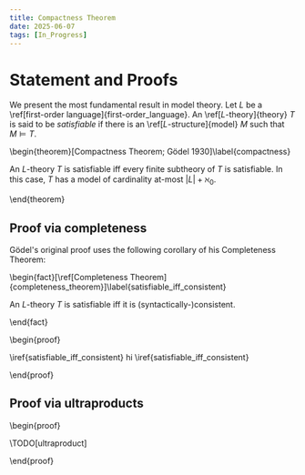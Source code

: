 ```yaml
---
title: Compactness Theorem
date: 2025-06-07
tags: [In_Progress]
---
```


# Statement and Proofs

We present the most fundamental result in model theory. Let $L$ be a \ref[first-order language]{first-order_language}. An \ref[$L$-theory]{theory} $T$ is said to be _satisfiable_ if there is an \ref[$L$-structure]{model} $M$ such that $M\models T$.

\begin{theorem}[Compactness Theorem; Gödel 1930]\label{compactness}

An $L$-theory $T$ is satisfiable iff every finite subtheory of $T$ is satisfiable. In this case, $T$ has a model of cardinality at-most $|L|+\aleph_0$.

\end{theorem}

## Proof via completeness

Gödel's original proof uses the following corollary of his Completeness Theorem:

\begin{fact}[\ref[Completeness Theorem]{completeness_theorem}]\label{satisfiable_iff_consistent}

An $L$-theory $T$ is satisfiable iff it is (syntactically-)consistent.

\end{fact}

\begin{proof}

\iref{satisfiable_iff_consistent} hi \iref{satisfiable_iff_consistent}

\end{proof}

## Proof via ultraproducts

\begin{proof}

\TODO[ultraproduct]

\end{proof}
